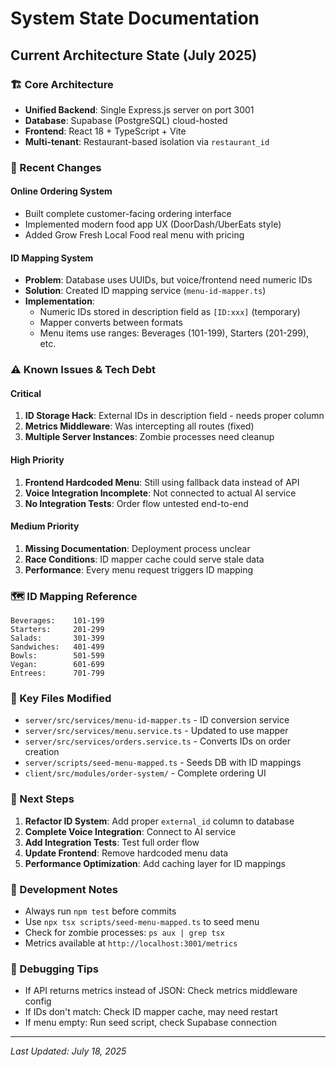 # System State Documentation

## Current Architecture State (July 2025)

### 🏗️ Core Architecture
- **Unified Backend**: Single Express.js server on port 3001
- **Database**: Supabase (PostgreSQL) cloud-hosted
- **Frontend**: React 18 + TypeScript + Vite
- **Multi-tenant**: Restaurant-based isolation via `restaurant_id`

### 🔄 Recent Changes

#### Online Ordering System
- Built complete customer-facing ordering interface
- Implemented modern food app UX (DoorDash/UberEats style)
- Added Grow Fresh Local Food real menu with pricing

#### ID Mapping System
- **Problem**: Database uses UUIDs, but voice/frontend need numeric IDs
- **Solution**: Created ID mapping service (`menu-id-mapper.ts`)
- **Implementation**: 
  - Numeric IDs stored in description field as `[ID:xxx]` (temporary)
  - Mapper converts between formats
  - Menu items use ranges: Beverages (101-199), Starters (201-299), etc.

### ⚠️ Known Issues & Tech Debt

#### Critical
1. **ID Storage Hack**: External IDs in description field - needs proper column
2. **Metrics Middleware**: Was intercepting all routes (fixed)
3. **Multiple Server Instances**: Zombie processes need cleanup

#### High Priority
1. **Frontend Hardcoded Menu**: Still using fallback data instead of API
2. **Voice Integration Incomplete**: Not connected to actual AI service
3. **No Integration Tests**: Order flow untested end-to-end

#### Medium Priority
1. **Missing Documentation**: Deployment process unclear
2. **Race Conditions**: ID mapper cache could serve stale data
3. **Performance**: Every menu request triggers ID mapping

### 🗺️ ID Mapping Reference

```
Beverages:    101-199
Starters:     201-299  
Salads:       301-399
Sandwiches:   401-499
Bowls:        501-599
Vegan:        601-699
Entrees:      701-799
```

### 📁 Key Files Modified

- `server/src/services/menu-id-mapper.ts` - ID conversion service
- `server/src/services/menu.service.ts` - Updated to use mapper
- `server/src/services/orders.service.ts` - Converts IDs on order creation
- `server/scripts/seed-menu-mapped.ts` - Seeds DB with ID mappings
- `client/src/modules/order-system/` - Complete ordering UI

### 🚀 Next Steps

1. **Refactor ID System**: Add proper `external_id` column to database
2. **Complete Voice Integration**: Connect to AI service
3. **Add Integration Tests**: Test full order flow
4. **Update Frontend**: Remove hardcoded menu data
5. **Performance Optimization**: Add caching layer for ID mappings

### 🔧 Development Notes

- Always run `npm test` before commits
- Use `npx tsx scripts/seed-menu-mapped.ts` to seed menu
- Check for zombie processes: `ps aux | grep tsx`
- Metrics available at `http://localhost:3001/metrics`

### 🐛 Debugging Tips

- If API returns metrics instead of JSON: Check metrics middleware config
- If IDs don't match: Check ID mapper cache, may need restart
- If menu empty: Run seed script, check Supabase connection

---
*Last Updated: July 18, 2025*